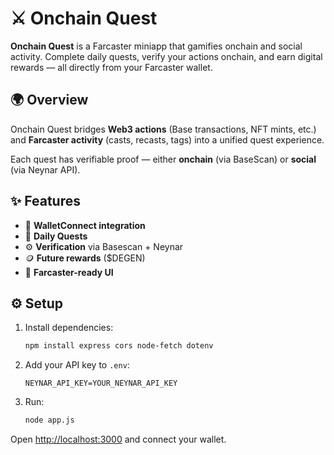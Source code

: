 # ⚔️ Onchain Quest

**Onchain Quest** is a Farcaster miniapp that gamifies onchain and social activity.
Complete daily quests, verify your actions onchain, and earn digital rewards — all directly from your Farcaster wallet.

## 🌍 Overview

Onchain Quest bridges **Web3 actions** (Base transactions, NFT mints, etc.) and **Farcaster activity** (casts, recasts, tags) into a unified quest experience.

Each quest has verifiable proof — either **onchain** (via BaseScan) or **social** (via Neynar API).

## ✨ Features

- 🔗 **WalletConnect integration**
- 🧩 **Daily Quests**
- ⚙️ **Verification** via Basescan + Neynar
- 🪙 **Future rewards** ($DEGEN)
- 💬 **Farcaster-ready UI**

## ⚙️ Setup

1. Install dependencies:
   ```bash
   npm install express cors node-fetch dotenv
   ```

2. Add your API key to `.env`:
   ```
   NEYNAR_API_KEY=YOUR_NEYNAR_API_KEY
   ```

3. Run:
   ```bash
   node app.js
   ```

Open [http://localhost:3000](http://localhost:3000) and connect your wallet.
